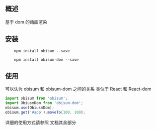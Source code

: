 ## 概述

基于 dom 的动画渲染

## 安装

```shell
    npm install obisum --save
```

```shell
    npm install obisum-dom --save
```

## 使用

可以认为 obisum 和 obisum-dom 之间的关系 类似于 React 和 React-dom

```js
import obisum from 'obisum';
import ObiusmDom from 'obisum-dom';
obisum.use(ObiusmDom);
obisum.get('#app').moveTo(100, 100);
```

详细的使用方式请参照 文档其余部分
